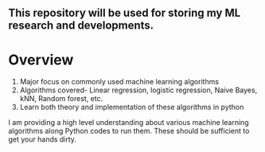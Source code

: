 This repository will be used for storing my ML research and developments.
-----------------------
# Overview

1. Major focus on commonly used machine learning algorithms
2. Algorithms covered- Linear regression, logistic regression, Naive Bayes, kNN, Random forest, etc.
3. Learn both theory and implementation of these algorithms in python


I am providing a high level understanding about various machine learning algorithms along Python codes to run them. These should be sufficient to get your hands dirty.
